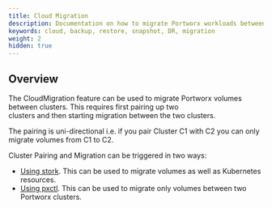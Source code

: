 ```yaml
---
title: Cloud Migration
description: Documentation on how to migrate Portworx workloads between clusters
keywords: cloud, backup, restore, snapshot, DR, migration
weight: 2
hidden: true
---
```


## Overview
The CloudMigration feature can be used to migrate Portworx volumes between clusters. This requires first pairing up two     
clusters and then starting migration between the two clusters.

The pairing is uni-directional i.e. if you pair Cluster C1 with C2 you can only migrate volumes from C1 to C2.

Cluster Pairing and Migration can be triggered in two ways:

* [Using stork](/cloud-references/migration/migration-stork). This can be used to migrate volumes as well as Kubernetes resources.
* [Using pxctl](/cloud-references/migration/migration-pxctl). This can be used to migrate only volumes between two Portworx clusters.
